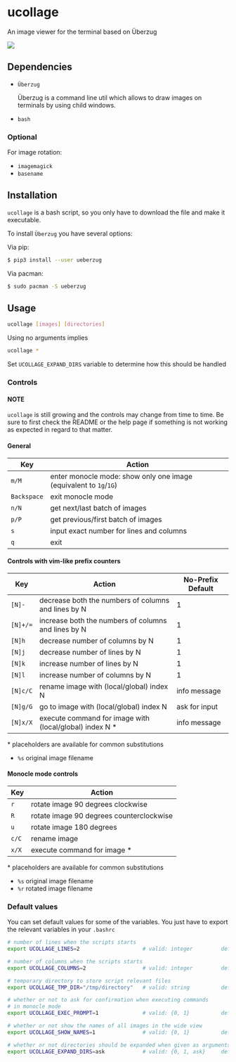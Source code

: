 # ucollage
An image viewer for the terminal based on Überzug

![](resources/usage.gif)

## Dependencies
- `Überzug` 

   Überzug is a command line util which allows to draw images on terminals by using child windows.

- `bash`

### Optional
For image rotation:

- `imagemagick`
- `basename`

## Installation
`ucollage` is a bash script, so you only have to download the file and make it executable.

To install `Überzug` you have several options:

Via pip:
```bash
$ pip3 install --user ueberzug
```

Via pacman:
```bash
$ sudo pacman -S ueberzug
```

## Usage
```bash
ucollage [images] [directories]
```
Using no arguments implies
```bash
ucollage *
```
Set `UCOLLAGE_EXPAND_DIRS` variable to determine how this should be handled

### Controls

#### NOTE
`ucollage` is still growing and the controls may change from time to time. Be sure to first check
the README or the help page if something is not working as expected in regard to that matter.

#### General
Key          | Action
-------------|-------
`m/M`        | enter monocle mode: show only one image (equivalent to `1g`/`1G`)
`Backspace`  | exit monocle mode
`n/N`        | get next/last batch of images
`p/P`        | get previous/first batch of images
`s`          | input exact number for lines and columns
`q`          | exit

#### Controls with vim-like prefix counters

Key      | Action                                                    | No-Prefix Default
---------|-----------------------------------------------------------|------------------
`[N]-`   | decrease both the numbers of columns and lines by N       | 1
`[N]+/=` | increase both the numbers of columns and lines by N       | 1
`[N]h`   | decrease number of columns by N                           | 1
`[N]j`   | decrease number of lines by N                             | 1
`[N]k`   | increase number of lines by N                             | 1
`[N]l`   | increase number of columns by N                           | 1
`[N]c/C` | rename image with (local/global) index N                  | info message
`[N]g/G` | go to image with (local/global) index N                   | ask for input
`[N]x/X` | execute command for image with (local/global) index N   * | info message

\* placeholders are available for common substitutions<br>
- `%s` original image filename


#### Monocle mode controls

Key   | Action
------|-------
`r`   | rotate image 90 degrees clockwise
`R`   | rotate image 90 degrees counterclockwise
`u`   | rotate image 180 degrees
`c/C` | rename image
`x/X` | execute command for image   * 

\* placeholders are available for common substitutions<br>
- `%s` original image filename
- `%r` rotated image filename

### Default values

You can set default values for some of the variables. You just have to export the relevant variables in your `.bashrc`

``` bash
# number of lines when the scripts starts
export UCOLLAGE_LINES=2                    # valid: integer         default: 3

# number of columns when the scripts starts
export UCOLLAGE_COLUMNS=2                  # valid: integer         default: 4

# temporary directory to store script relevant files
export UCOLLAGE_TMP_DIR="/tmp/directory"   # valid: string          default: "/tmp/ucollage"

# whether or not to ask for confirmation when executing commands
# in monocle mode
export UCOLLAGE_EXEC_PROMPT=1              # valid: {0, 1}          default: 0

# whether or not show the names of all images in the wide view
export UCOLLAGE_SHOW_NAMES=1               # valid: {0, 1}          default: 1

# whether or not directories should be expanded when given as arguments
export UCOLLAGE_EXPAND_DIRS=ask            # valid: {0, 1, ask}     default: ask
```
